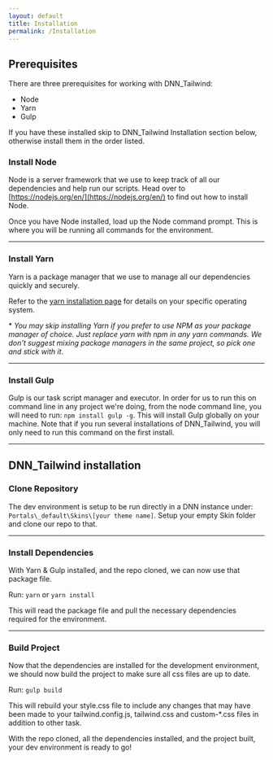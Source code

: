 ```yaml
---
layout: default
title: Installation
permalink: /Installation
---
```


## Prerequisites

There are three prerequisites for working with DNN_Tailwind:

- Node
- Yarn
- Gulp

If you have these installed skip to DNN_Tailwind Installation section below, otherwise install them in the order listed.

### Install Node

Node is a server framework that we use to keep track of all our dependencies and help run our scripts. Head over to [https://nodejs.org/en/](https://nodejs.org/en/) to find out how to install Node.

Once you have Node installed, load up the Node command prompt. This is where you will be running all commands for the environment.

---

### Install Yarn

Yarn is a package manager that we use to manage all our dependencies quickly and securely.

Refer to the [yarn installation page](https://yarnpkg.com/en/docs/install) for details on your specific operating system.

\* _You may skip installing Yarn if you prefer to use NPM as your package manager of choice. Just replace yarn with npm in any yarn commands. We don't suggest mixing package managers in the same project, so pick one and stick with it_.

---

### Install Gulp

Gulp is our task script manager and executor. In order for us to run this on command line in any project we're doing, from the node command line, you will need to run: `npm install gulp -g`. This will install Gulp globally on your machine. Note that if you run several installations of DNN_Tailwind, you will only need to run this command on the first install.

---

## DNN_Tailwind installation

### Clone Repository

The dev environment is setup to be run directly in a DNN instance under: `Portals\_default\Skins\[your theme name]`. Setup your empty Skin folder and clone our repo to that.

---

### Install Dependencies

With Yarn & Gulp installed, and the repo cloned, we can now use that package file.

Run: `yarn` or `yarn install`

This will read the package file and pull the necessary dependencies required for the environment.

---

### Build Project

Now that the dependencies are installed for the development environment, we should now build the project to make sure all css files are up to date.

Run: `gulp build`

This will rebuild your style.css file to include any changes that may have been made to your tailwind.config.js, tailwind.css and custom-\*.css files in addition to other task.

With the repo cloned, all the dependencies installed, and the project built, your dev environment is ready to go!
